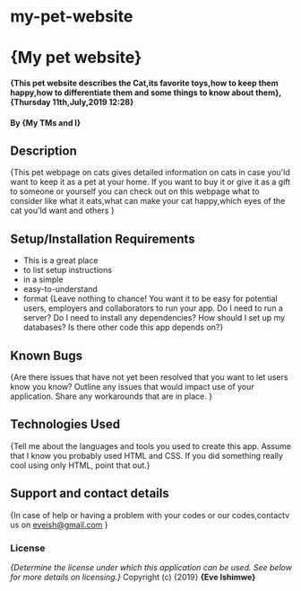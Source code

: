 # my-pet-website
# {My pet website}
#### {This pet website describes the Cat,its favorite toys,how to keep them happy,how to differentiate them and some things to know about them}, {Thursday 11th,July,2019 12:28}
#### By **{My TMs and I}**
## Description
{This pet webpage on cats gives detailed information on cats in case you'ld want to keep it as a pet at your home. If you want to buy it or give it as a gift to someone or yourself you can check out on this webpage  what to consider like what it eats,what can make your cat happy,which eyes of the cat you'ld want and others }
## Setup/Installation Requirements
* This is a great place
* to list setup instructions
* in a simple
* easy-to-understand
* format
{Leave nothing to chance! You want it to be easy for potential users, employers and collaborators to run your app. Do I need to run a server? Do I need to install any dependencies? How should I set up my databases? Is there other code this app depends on?}
## Known Bugs
{Are there issues that have not yet been resolved that you want to let users know you know? Outline any issues that would impact use of your application. Share any workarounds that are in place. }
## Technologies Used
{Tell me about the languages and tools you used to create this app. Assume that I know you probably used HTML and CSS. If you did something really cool using only HTML, point that out.}
## Support and contact details
{In case of help or having a problem with your codes or our codes,contactv us on eveish@gmail.com }
### License
*{Determine the license under which this application can be used.  See below for more details on licensing.}*
Copyright (c) {2019} **{Eve Ishimwe}**
  
